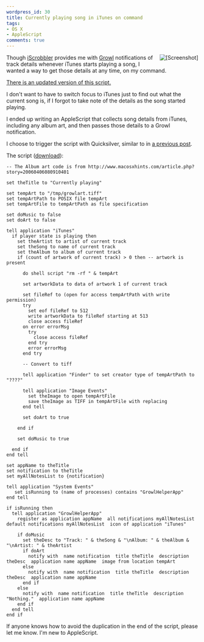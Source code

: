 ```yaml
---
wordpress_id: 30
title: Currently playing song in iTunes on command
tags:
- OS X
- AppleScript
comments: true
---
```

<img src="https://henrik.nyh.se/uploads/currentlyplaying.png" alt="[Screenshot]" style="float:right;padding:0 0 0.2em 0.8em;" />

Though <a href="http://www.macupdate.com/info.php/id/11273">iScrobbler</a> provides me with <a href="http://www.growl.info">Growl</a> notifications of track details whenever iTunes starts playing a song, I wanted a way to get those details at any time, on my command.

<!--more-->

<p class="updated"><a href="/2006/08/re-currently-playing-song-in-itunes-on-command/">There is an updated version of this script.</a></p>

I don't want to have to switch focus to iTunes just to find out what the current song is, if I forgot to take note of the details as the song started playing.

I ended up writing an AppleScript that collects song details from iTunes, including any album art, and then passes those details to a Growl notification.

I choose to trigger the script with Quicksilver, similar to in <a href="/2006/07/batch-open-urls-from-clipboard/">a previous post</a>.

The script (<a href="https://henrik.nyh.se/uploads/Currently%20playing.scpt">download</a>):

``` applescript
-- The Album art code is from http://www.macosxhints.com/article.php?story=20060406080910401

set theTitle to "Currently playing"

set tempArt to "/tmp/growlart.tiff"
set tempArtPath to POSIX file tempArt
set tempArtFile to tempArtPath as file specification

set doMusic to false
set doArt to false

tell application "iTunes"
  if player state is playing then
    set theArtist to artist of current track
    set theSong to name of current track
    set theAlbum to album of current track
    if (count of artwork of current track) > 0 then -- artwork is present

      do shell script "rm -rf " & tempArt

      set artworkData to data of artwork 1 of current track

      set fileRef to (open for access tempArtPath with write permission)
      try
        set eof fileRef to 512
        write artworkData to fileRef starting at 513
        close access fileRef
      on error errorMsg
        try
          close access fileRef
        end try
        error errorMsg
      end try

      -- Convert to tiff

      tell application "Finder" to set creator type of tempArtPath to "????"

      tell application "Image Events"
        set theImage to open tempArtFile
        save theImage as TIFF in tempArtFile with replacing
      end tell

      set doArt to true

    end if

    set doMusic to true

  end if
end tell

set appName to theTitle
set notification to theTitle
set myAllNotesList to {notification}

tell application "System Events"
   set isRunning to (name of processes) contains "GrowlHelperApp"
end tell

if isRunning then
  tell application "GrowlHelperApp"
    register as application appName  all notifications myAllNotesList  default notifications myAllNotesList  icon of application "iTunes"

    if doMusic
      set theDesc to "Track: " & theSong & "\nAlbum: " & theAlbum & "\nArtist: " & theArtist
      if doArt
        notify with  name notification  title theTitle  description theDesc  application name appName  image from location tempArt
      else
        notify with  name notification  title theTitle  description theDesc  application name appName
      end if
    else
      notify with  name notification  title theTitle  description "Nothing."  application name appName
    end if
  end tell
end if
```
If anyone knows how to avoid the duplication in the end of the script, please let me know. I'm new to AppleScript.
